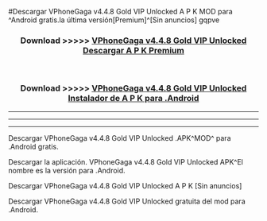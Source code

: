 #Descargar VPhoneGaga v4.4.8 Gold VIP Unlocked  A P K MOD para ^Android gratis.la última versión[Premium]^[Sin anuncios] gqpve



<div align="center">
<h3>Download >>>>> <a href="https://es-web.web.app/?es= VPhoneGaga v4.4.8 Gold VIP Unlocked ">VPhoneGaga v4.4.8 Gold VIP Unlocked  Descargar A P K Premium</a></h3><br>

<h3>Download >>>>> <a href="https://es-web.web.app/?es= VPhoneGaga v4.4.8 Gold VIP Unlocked ">VPhoneGaga v4.4.8 Gold VIP Unlocked  Instalador de A P K para .Android</a></h3>
</div>


----------------------------------------------------------

----------------------------------------------------------

----------------------------------------------------------

Descargar VPhoneGaga v4.4.8 Gold VIP Unlocked  .APK^MOD^ para .Android gratis.

Descargar la aplicación. VPhoneGaga v4.4.8 Gold VIP Unlocked  APK^El nombre es la versión para .Android.

Descargar VPhoneGaga v4.4.8 Gold VIP Unlocked  A P K [Sin anuncios]

Descargar VPhoneGaga v4.4.8 Gold VIP Unlocked  gratuita del mod para .Android.